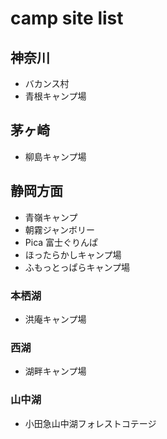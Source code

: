 # camp site list

## 神奈川
- バカンス村
- 青根キャンプ場

## 茅ヶ崎
- 柳島キャンプ場

## 静岡方面
- 青嶺キャンプ
- 朝霧ジャンボリー
- Pica 富士ぐりんぱ
- ほったらかしキャンプ場
- ふもっとっぱらキャンプ場

### 本栖湖
- 洪庵キャンプ場

### 西湖
- 湖畔キャンプ場

### 山中湖
- 小田急山中湖フォレストコテージ